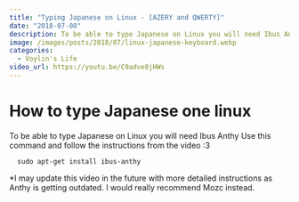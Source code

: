 ```yaml
---
title: "Typing Japanese on Linux - [AZERY and QWERTY]"
date: "2018-07-08"
description: To be able to type Japanese on Linux you will need Ibus Anthy. Use this command and follow the instructions from the video."
image: /images/posts/2018/07/linux-japanese-keyboard.webp
categories:
  - Voylin's Life
video_url: https://youtu.be/C9adve8jHWs
---
```


# How to type Japanese one linux

To be able to type Japanese on Linux you will need Ibus Anthy
Use this command and follow the instructions from the video :3

```
  sudo apt-get install ibus-anthy
```

*I may update this video in the future with more detailed instructions as Anthy is getting outdated. I would really recommend Mozc instead.